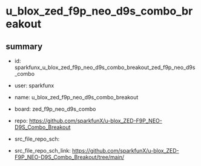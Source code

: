 # u_blox_zed_f9p_neo_d9s_combo_breakout
 
## summary 
* id: sparkfunx_u_blox_zed_f9p_neo_d9s_combo_breakout_zed_f9p_neo_d9s_combo
* user: sparkfunx
* name: u_blox_zed_f9p_neo_d9s_combo_breakout
* board: zed_f9p_neo_d9s_combo
* repo: https://github.com/sparkfunX/u-blox_ZED-F9P_NEO-D9S_Combo_Breakout



* src_file_repo_sch: 
* src_file_repo_sch_link: https://github.com/sparkfunX/u-blox_ZED-F9P_NEO-D9S_Combo_Breakout/tree/main/




